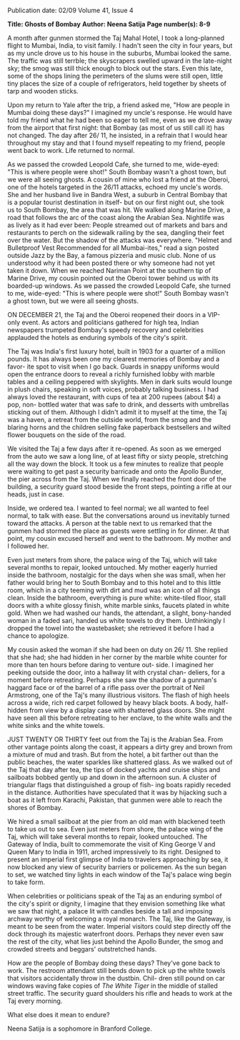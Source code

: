 Publication date: 02/09
Volume 41, Issue 4

**Title: Ghosts of Bombay**
**Author: Neena Satija**
**Page number(s): 8-9**

A month after gunmen stormed the 
Taj Mahal Hotel, I took a long-planned 
flight to Mumbai, India, to visit family. 
I hadn't seen the city in four years, but 
as my uncle drove us to his house in the 
suburbs, Mumbai looked the same. The 
traffic was still terrble; the skyscrapers 
swelled upward in the late-night sky; the 
smog was still thick enough to block out 
the stars. Even this late, some of the shops 
lining the perimeters of the slums were still 
open, little tiny places the size of a couple 
of refrigerators, held together by sheets of 
tarp and wooden sticks. 

Upon my return to Yale after the trip, 
a friend asked me, "How are people in 
Mumbai doing these days?" I imagined 
my uncle's response. He would have told 
my friend what he had been so eager to 
tell me, even as we drove away from the 
airport that first night: that Bombay (as 
most of us still call it) has not changed. 
The day after 26/ 11, he insisted, in a 
refrain that I would hear throughout my 
stay and that I found myself repeating to 
my friend, people went back to work. Life 
returned to normal. 

As we passed the crowded 
Leopold Cafe, she turned to 
me, wide-eyed: "This is where 
people 
were 
shot!" South 
Bombay wasn't a ghost town, 
but we were all seeing ghosts. 
A cousin of mine who lost a friend 
at the Oberoi, one of the hotels targeted 
in the 26/11 attacks, echoed my uncle's 
words. She and her husband live in Bandra 
West, a suburb in Central Bombay that is 
a popular tourist destination in itself-
but 
on our first night out, she took us to South 
Bombay, the area that was hit. We walked 
along Marine Drive, a road that follows 
the arc of the coast along the Arabian Sea. 
Nightlife was as lively as it had ever been: 
People streamed out of markets and bars 
and restaurants to perch on the sidewalk 
railing by the sea, dangling their feet over 
the water. But the shadow of the attacks 
was everywhere. "Helmet and Bulletproof 
Vest Recommended for all Mumbai-ites," 
read a sign posted outside Jazz by the Bay, 
a famous pizzeria and music club. None 
of us understood why it had been posted 
there or why someone had not yet taken it 
down. When we reached Nariman Point 
at the southern tip of Marine Drive, my 
cousin pointed out the Oberoi tower 
behind us with its boarded-up windows. 
As we passed the crowded Leopold Cafe, 
she turned to me, wide-eyed: "This is 
where people were shot!" South Bombay 
wasn't a ghost town, but we were all seeing 
ghosts. 

ON DECEMBER 21, the Taj and the 
Oberoi reopened their doors in a VIP-only 
event. As actors and politicians gathered 
for high tea, Indian newspapers trumpeted 
Bombay's speedy recovery and celebrities 
applauded the hotels as enduring symbols 
of the city's spirit. 

The Taj was 
India's 
first 
luxury 
hotel, built in 1903 for a quarter of a 
million pounds. It has always been one my 
clearest memories of Bombay and a favor-
ite spot to visit when I go back. Guards 
in snappy uniforms would open the 
entrance doors to reveal a richly furnished 
lobby with marble tables and a ceiling 
peppered with skylights. Men in dark suits 
would lounge in plush chairs, speaking in 
soft voices, probably talking business. I 
had always loved the restaurant, with cups 
of tea at 200 rupees (about $4) a pop, non-
bottled water that was safe to drink, and 
desserts with umbrellas sticking out of them. 
Although I didn't admit it to myself at the 
time, the Taj was a haven, a retreat from 
the outside world, from the smog and the 
blaring horns and the children selling fake 
paperback bestsellers and wilted flower 
bouquets on the side of the road. 

We visited the Taj a few days after it 
re-opened. As soon as we emerged from 
the auto we saw a long line, of at least 
fifty or sixty people, stretching all the way 
down the block. It took us a few minutes to 
realize that people were waiting to get past 
a security barricade and onto the Apollo 
Bunder, the pier across from the Taj. 
When we finally reached the front door 
of the building, a security guard stood 
beside the front steps, pointing a rifle at 
our heads, just in case. 

Inside, we ordered tea. I wanted to 
feel normal; we all wanted to feel normal, 
to talk with ease. But the conversations 
around us inevitably turned toward the 
attacks. A person at the table next to us 
remarked that the gunmen had stormed 
the place as guests were settling in for 
dinner. At that point, my cousin excused 
herself and went to the bathroom. My 
mother and I followed her. 

Even just meters from shore, 
the palace wing of the Taj, 
which will take several months 
to repair, looked untouched. 
My mother eagerly hurried inside the 
bathroom, nostalgic for the days when she 
was small, when her father would bring 
her to South Bombay and to this hotel and 
to this little room, which in a city teeming 
with dirt and mud was an icon of all things 
clean. Inside the bathroom, everything is 
pure white: white-tiled floor, stall doors 
with a white glossy finish, white marble 
sinks, faucets plated in white gold. When 
we had washed our hands, the attendant, 
a slight, bony-handed woman in a faded 
sari, handed us white towels to dry them. 
Unthinkingly I dropped the towel into the
wastebasket; she retrieved it before I had a 
chance to apologize. 

My cousin asked the woman if she had 
been on duty on 26/ 11. She replied that 
she had; she had hidden in her corner by 
the marble white counter for more than 
ten hours before daring to venture out-
side. I imagined her peeking outside the 
door, into a hallway lit with crystal chan-
deliers, for a moment before retreating. 
Perhaps she saw the shadow of a gunman's 
haggard face or of the barrel of a rifle pass 
over the portrait of Neil Armstrong, one of 
the Taj's many illustrious visitors. The flash 
of high heels across a wide, rich red carpet 
followed by heavy black boots. A body, 
half-hidden from view by a display case 
with shattered glass doors. She might 
have seen all this before retreating to her 
enclave, to the white walls and the white 
sinks and the white towels. 

JUST TWENTY OR THIRTY feet out from 
the Taj is the Arabian Sea. From other 
vantage points along the coast, it appears 
a dirty grey and brown from a mixture of 
mud and trash. But from the hotel, a bit 
farther out than the public beaches, the 
water sparkles like shattered glass. As we 
walked out of the Taj that day after tea, the 
tips of docked yachts and cruise ships and 
sailboats bobbed gently up and down in 
the afternoon sun. A cluster of triangular 
flags that distinguished a group of fish-
ing boats rapidly receded in the distance. 
Authorities have speculated that it was 
by hijacking such a boat as it left from 
Karachi, Pakistan, that gunmen were able 
to reach the shores of Bombay. 

We hired a small sailboat at the pier 
from an old man with blackened teeth to 
take us out to sea. Even just meters from 
shore, the palace wing of the Taj, which 
will take several months to repair, looked 
untouched. The Gateway of India, built 
to commemorate the visit of King George 
V and Queen Mary to India in 1911, 
arched impressively to its right. Designed 
to present an imperial first glimpse of 
India to travelers approaching by sea, it 
now blocked any view of security barriers 
or policemen. As the sun began to set, we 
watched tiny lights in each window of the 
Taj's palace wing begin to take form. 

When celebrities or politicians speak 
of the Taj as an enduring symbol of the 
city's spirit or dignity, I imagine that they 
envision something like what we saw that 
night, a palace lit with candles beside 
a tall and imposing archway worthy of 
welcoming a royal monarch. The Taj, like 
the Gateway, is meant to be seen from 
the water. Imperial visitors could step 
directly off the dock through its majestic 
waterfront doors. Perhaps they never 
even saw the rest of the city, what lies just 
behind the Apollo Bunder, the smog and 
crowded streets and beggars' outstretched 
hands. 

How are the people of Bombay doing 
these days? They've gone back to work. 
The restroom attendant still bends down 
to pick up the white towels that visitors 
accidentally throw in the dustbin. Chil-
dren still pound on car windows waving 
fake copies of *The White Tiger* in the 
middle of stalled street traffic. The security 
guard shoulders his rifle and heads to work 
at the Taj every morning. 

What else does it mean to endure? 

Neena Satija is a sophomore in Branford 
College.